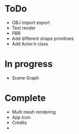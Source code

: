 # ToDo
- OBJ import export
- Text render
- PBR
- Add different shape primitives
- Add Actor.h class 

# In progress
- Scene Graph 


# Complete
- Multi mesh rendering 
- App Icon
- Credits
- 
